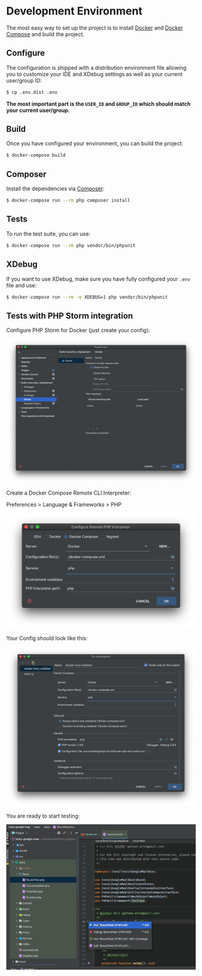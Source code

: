 # Development Environment

The most easy way to set up the project is to install [Docker](https://www.docker.com) and
[Docker Compose](https://docs.docker.com/compose/) and build the project.

## Configure

The configuration is shipped with a distribution environment file allowing you to customize your IDE and XDebug
settings as well as your current user/group ID:

``` bash
$ cp .env.dist .env
```

**The most important part is the `USER_ID` and `GROUP_ID` which should match your current user/group.**

## Build

Once you have configured your environment, you can build the project:

``` bash
$ docker-compose build
```

## Composer

Install the dependencies via [Composer](https://getcomposer.org/):

``` bash
$ docker-compose run --rm php composer install
```

## Tests

To run the test suite, you can use:

``` bash
$ docker-compose run --rm php vendor/bin/phpunit
```

## XDebug

If you want to use XDebug, make sure you have fully configured your `.env` file and use:

``` bash
$ docker-compose run --rm -e XDEBUG=1 php vendor/bin/phpunit
```

## Tests with PHP Storm integration

Configure PHP Storm for Docker (just create your config):

![alt text](./docker/docker-config.png)


Create a Docker Compose Remote CLI Interpreter:

Preferences > Language & Frameworks > PHP 

![alt text](./docker/remote-php-interpreter.png)


Your Config should look like this:

![alt text](./docker/cli_interpreter.png)

You are ready to start testing:

![alt text](./docker/start-test.png)